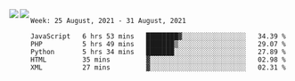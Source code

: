 <a href="https://github.com/anuraghazra/github-readme-stats">
  <img align="left" src="https://github-readme-stats.vercel.app/api?username=Tanesan&count_private=true&show_icons=true" />
</a>
<a href="https://github.com/anuraghazra/github-readme-stats">
  <img align="left" src="https://github-readme-stats.vercel.app/api/top-langs/?username=Tanesan" />
</a>

<!--START_SECTION:waka-->
```text
Week: 25 August, 2021 - 31 August, 2021

JavaScript   6 hrs 53 mins   ████████▓░░░░░░░░░░░░░░░░   34.39 % 
PHP          5 hrs 49 mins   ███████▒░░░░░░░░░░░░░░░░░   29.07 % 
Python       5 hrs 34 mins   ███████░░░░░░░░░░░░░░░░░░   27.89 % 
HTML         35 mins         ▓░░░░░░░░░░░░░░░░░░░░░░░░   02.98 % 
XML          27 mins         ▓░░░░░░░░░░░░░░░░░░░░░░░░   02.31 % 
```
<!--END_SECTION:waka-->

